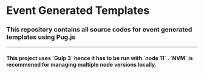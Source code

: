 <h1> Event Generated Templates </h1>

<h3 style={{textAlign : 'center}} > This repository contains all source codes for event 
generated templates using Pug.js </h3>
<hr / >

<h4> This project uses `Gulp 3` hence it has to be run with `node 11` . `NVM` is recommened for managing multiple node versions locally.  </h4>



